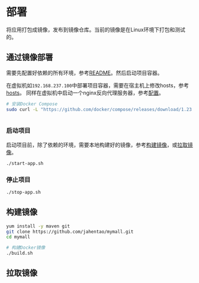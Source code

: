 # 部署

将应用打包成镜像，发布到镜像仓库。当前的镜像是在Linux环境下打包和测试的。

## 通过镜像部署

需要先配置好依赖的所有环境，参考[README](Readme.md)。然后启动项目容器。

在虚拟机如`192.168.237.100`中部署项目容器，需要在宿主机上修改hosts，参考[hosts](配置/vm/hosts)。
同样在虚拟机中启动一个nginx反向代理服务器，参考[配置](配置/vm/nginx.conf)。

```bash
# 安装Docker Compose
sudo curl -L "https://github.com/docker/compose/releases/download/1.23.2/docker-compose-$(uname -s)-$(uname -m)" -o /usr/local/bin/docker-compose



```

### 启动项目

启动项目前，除了依赖的环境，需要本地构建好的镜像，参考[构建镜像](#构建镜像)，或[拉取镜像](#拉取镜像)。

```bash
./start-app.sh
```

### 停止项目

```bash
./stop-app.sh
```


## 构建镜像
```bash
yum install -y maven git
git clone https://github.com/jahentao/mymall.git
cd mymall

# 构建Docker镜像
./build.sh
```
## 拉取镜像

